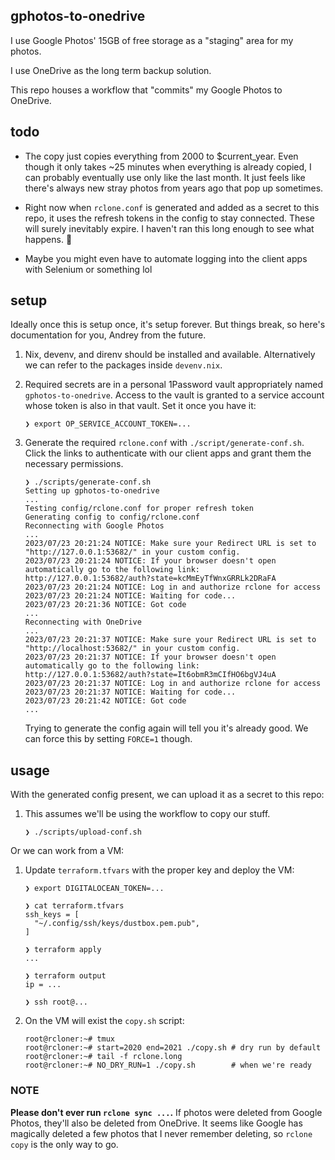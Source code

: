 ## gphotos-to-onedrive

I use Google Photos' 15GB of free storage as a "staging" area for my photos.

I use OneDrive as the long term backup solution.

This repo houses a workflow that "commits" my Google Photos to OneDrive.

## todo

- The copy just copies everything from 2000 to $current_year.
  Even though it only takes ~25 minutes when everything is already copied, I can probably eventually use only like the last month.
  It just feels like there's always new stray photos from years ago that pop up sometimes.

- Right now when `rclone.conf` is generated and added as a secret to this repo, it uses the refresh tokens in the config to stay connected.
  These will surely inevitably expire.
  I haven't ran this long enough to see what happens.
  🤷

- Maybe you might even have to automate logging into the client apps with Selenium or something lol

## setup

Ideally once this is setup once, it's setup forever.
But things break, so here's documentation for you, Andrey from the future.

1. Nix, devenv, and direnv should be installed and available.
   Alternatively we can refer to the packages inside `devenv.nix`.

1. Required secrets are in a personal 1Password vault appropriately named `gphotos-to-onedrive`.
   Access to the vault is granted to a service account whose token is also in that vault.
   Set it once you have it:

   ```console
   ❯ export OP_SERVICE_ACCOUNT_TOKEN=...
   ```

1. Generate the required `rclone.conf` with `./script/generate-conf.sh`.
   Click the links to authenticate with our client apps and grant them the necessary permissions.

   ```console
   ❯ ./scripts/generate-conf.sh
   Setting up gphotos-to-onedrive
   ...
   Testing config/rclone.conf for proper refresh token
   Generating config to config/rclone.conf
   Reconnecting with Google Photos
   ...
   2023/07/23 20:21:24 NOTICE: Make sure your Redirect URL is set to "http://127.0.0.1:53682/" in your custom config.
   2023/07/23 20:21:24 NOTICE: If your browser doesn't open automatically go to the following link: http://127.0.0.1:53682/auth?state=kcMmEyTfWnxGRRLk2DRaFA
   2023/07/23 20:21:24 NOTICE: Log in and authorize rclone for access
   2023/07/23 20:21:24 NOTICE: Waiting for code...
   2023/07/23 20:21:36 NOTICE: Got code
   ...
   Reconnecting with OneDrive
   ...
   2023/07/23 20:21:37 NOTICE: Make sure your Redirect URL is set to "http://localhost:53682/" in your custom config.
   2023/07/23 20:21:37 NOTICE: If your browser doesn't open automatically go to the following link: http://127.0.0.1:53682/auth?state=It6obmR3mCIfHO6bgVJ4uA
   2023/07/23 20:21:37 NOTICE: Log in and authorize rclone for access
   2023/07/23 20:21:37 NOTICE: Waiting for code...
   2023/07/23 20:21:42 NOTICE: Got code
   ...
   ```

   Trying to generate the config again will tell you it's already good.
   We can force this by setting `FORCE=1` though.

## usage

With the generated config present, we can upload it as a secret to this repo:

1. This assumes we'll be using the workflow to copy our stuff.

   ```console
   ❯ ./scripts/upload-conf.sh
   ```

Or we can work from a VM:

1. Update `terraform.tfvars` with the proper key and deploy the VM:

   ```console
   ❯ export DIGITALOCEAN_TOKEN=...

   ❯ cat terraform.tfvars
   ssh_keys = [
     "~/.config/ssh/keys/dustbox.pem.pub",
   ]

   ❯ terraform apply
   ...

   ❯ terraform output
   ip = ...

   ❯ ssh root@...
   ```

1. On the VM will exist the `copy.sh` script:

   ```console
   root@rcloner:~# tmux
   root@rcloner:~# start=2020 end=2021 ./copy.sh # dry run by default
   root@rcloner:~# tail -f rclone.long
   root@rcloner:~# NO_DRY_RUN=1 ./copy.sh        # when we're ready
   ```

### NOTE

**Please don't ever run `rclone sync ...`.**
If photos were deleted from Google Photos, they'll also be deleted from OneDrive.
It seems like Google has magically deleted a few photos that I never remember deleting, so `rclone copy` is the only way to go.
